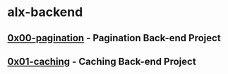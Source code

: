 # alx-backend
## [0x00-pagination](https://github.com/j88moja-code/alx-backend/tree/main/0x00-pagination) - Pagination Back-end Project
## [0x01-caching](https://github.com/j88moja-code/alx-backend/tree/main/0x01-caching) - Caching Back-end Project

